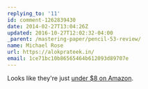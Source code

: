 ```yaml
---
replying_to: '11'
id: comment-1262839430
date: 2014-02-27T13:04:26Z
updated: 2016-10-27T12:02:32-04:00
_parent: /mastering-paper/pencil-53-review/
name: Michael Rose
url: https://alokprateek.in/
email: 1ce71bc10b86565464b612093d89707e
---
```


Looks like they're just [under \$8 on Amazon](https://amzn.to/2Qg67nt).
